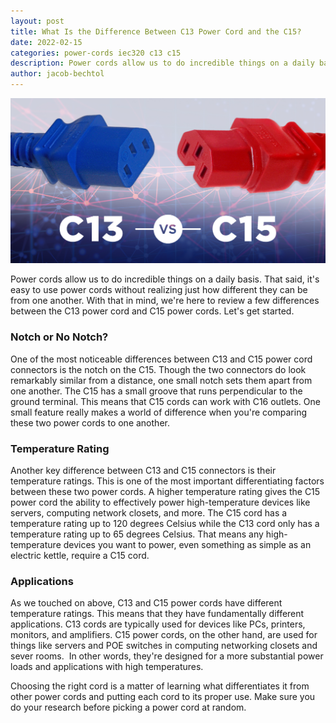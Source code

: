 ```yaml
---
layout: post
title: What Is the Difference Between C13 Power Cord and the C15?
date: 2022-02-15
categories: power-cords iec320 c13 c15
description: Power cords allow us to do incredible things on a daily basis. That said, it's easy to use power cords without realizing just how different they can be from one another. With that in mind, we're here to review a few differences between the C13 power cord and C15 power cords. Let's get started.
author: jacob-bechtol
---
```

![C13 and C15](/assets/images/posts/C13_vs_C15.jpg)

Power cords allow us to do incredible things on a daily basis. That said, it's easy to use power cords without realizing just how different they can be from one another. With that in mind, we're here to review a few differences between the C13 power cord and C15 power cords. Let's get started.
### Notch or No Notch?

One of the most noticeable differences between C13 and C15 power cord connectors is the notch on the C15. Though the two connectors do look remarkably similar from a distance, one small notch sets them apart from one another. The C15 has a small groove that runs perpendicular to the ground terminal. This means that C15 cords can work with C16 outlets. One small feature really makes a world of difference when you're comparing these two power cords to one another.
### Temperature Rating

Another key difference between C13 and C15 connectors is their temperature ratings. This is one of the most important differentiating factors between these two power cords. A higher temperature rating gives the C15 power cord the ability to effectively power high-temperature devices like servers, computing network closets, and more. The C15 cord has a temperature rating up to 120 degrees Celsius while the C13 cord only has a temperature rating up to 65 degrees Celsius. That means any high-temperature devices you want to power, even something as simple as an electric kettle, require a C15 cord.
### Applications

As we touched on above, C13 and C15 power cords have different temperature ratings. This means that they have fundamentally different applications. C13 cords are typically used for devices like PCs, printers, monitors, and amplifiers. C15 power cords, on the other hand, are used for things like servers and POE switches in computing networking closets and sever rooms.  In other words, they're designed for a more substantial power loads and applications with high temperatures.

Choosing the right cord is a matter of learning what differentiates it from other power cords and putting each cord to its proper use. Make sure you do your research before picking a power cord at random.  